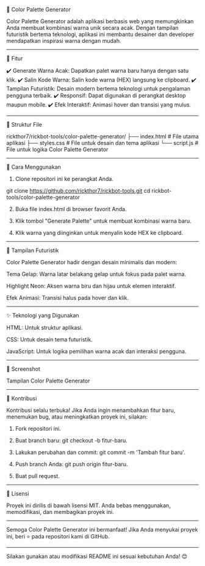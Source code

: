 
🎨 Color Palette Generator

Color Palette Generator adalah aplikasi berbasis web yang memungkinkan Anda membuat kombinasi warna unik secara acak. Dengan tampilan futuristik bertema teknologi, aplikasi ini membantu desainer dan developer mendapatkan inspirasi warna dengan mudah.


---

🌟 Fitur

✔️ Generate Warna Acak: Dapatkan palet warna baru hanya dengan satu klik.
✔️ Salin Kode Warna: Salin kode warna (HEX) langsung ke clipboard.
✔️ Tampilan Futuristik: Desain modern bertema teknologi untuk pengalaman pengguna terbaik.
✔️ Responsif: Dapat digunakan di perangkat desktop maupun mobile.
✔️ Efek Interaktif: Animasi hover dan transisi yang mulus.


---

📂 Struktur File

rickthor7/rickbot-tools/color-palette-generator/
├── index.html        # File utama aplikasi
├── styles.css        # File untuk desain dan tema aplikasi
└── script.js         # File untuk logika Color Palette Generator


---

🚀 Cara Menggunakan

1. Clone repositori ini ke perangkat Anda.

git clone https://github.com/rickthor7/rickbot-tools.git
cd rickbot-tools/color-palette-generator


2. Buka file index.html di browser favorit Anda.


3. Klik tombol "Generate Palette" untuk membuat kombinasi warna baru.


4. Klik warna yang diinginkan untuk menyalin kode HEX ke clipboard.




---

🎨 Tampilan Futuristik

Color Palette Generator hadir dengan desain minimalis dan modern:

Tema Gelap: Warna latar belakang gelap untuk fokus pada palet warna.

Highlight Neon: Aksen warna biru dan hijau untuk elemen interaktif.

Efek Animasi: Transisi halus pada hover dan klik.



---

✨ Teknologi yang Digunakan

HTML: Untuk struktur aplikasi.

CSS: Untuk desain tema futuristik.

JavaScript: Untuk logika pemilihan warna acak dan interaksi pengguna.



---

📸 Screenshot

Tampilan Color Palette Generator




---

🤝 Kontribusi

Kontribusi selalu terbuka! Jika Anda ingin menambahkan fitur baru, menemukan bug, atau meningkatkan proyek ini, silakan:

1. Fork repositori ini.


2. Buat branch baru: git checkout -b fitur-baru.


3. Lakukan perubahan dan commit: git commit -m 'Tambah fitur baru'.


4. Push branch Anda: git push origin fitur-baru.


5. Buat pull request.




---

📄 Lisensi

Proyek ini dirilis di bawah lisensi MIT. Anda bebas menggunakan, memodifikasi, dan membagikan proyek ini.


---

Semoga Color Palette Generator ini bermanfaat! Jika Anda menyukai proyek ini, beri ⭐️ pada repositori kami di GitHub.


---

Silakan gunakan atau modifikasi README ini sesuai kebutuhan Anda! 😊

